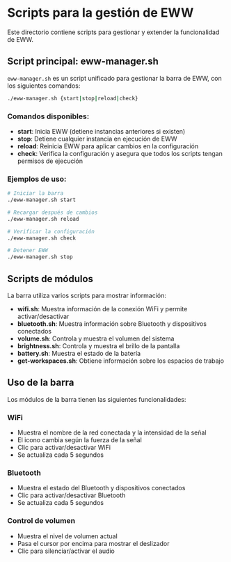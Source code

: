 # Scripts para la gestión de EWW

Este directorio contiene scripts para gestionar y extender la funcionalidad de EWW.

## Script principal: eww-manager.sh

`eww-manager.sh` es un script unificado para gestionar la barra de EWW, con los siguientes comandos:

```bash
./eww-manager.sh {start|stop|reload|check}
```

### Comandos disponibles:

- **start**: Inicia EWW (detiene instancias anteriores si existen)
- **stop**: Detiene cualquier instancia en ejecución de EWW
- **reload**: Reinicia EWW para aplicar cambios en la configuración
- **check**: Verifica la configuración y asegura que todos los scripts tengan permisos de ejecución

### Ejemplos de uso:

```bash
# Iniciar la barra
./eww-manager.sh start

# Recargar después de cambios
./eww-manager.sh reload

# Verificar la configuración
./eww-manager.sh check

# Detener EWW
./eww-manager.sh stop
```

## Scripts de módulos

La barra utiliza varios scripts para mostrar información:

- **wifi.sh**: Muestra información de la conexión WiFi y permite activar/desactivar
- **bluetooth.sh**: Muestra información sobre Bluetooth y dispositivos conectados
- **volume.sh**: Controla y muestra el volumen del sistema
- **brightness.sh**: Controla y muestra el brillo de la pantalla
- **battery.sh**: Muestra el estado de la batería
- **get-workspaces.sh**: Obtiene información sobre los espacios de trabajo

## Uso de la barra

Los módulos de la barra tienen las siguientes funcionalidades:

### WiFi
- Muestra el nombre de la red conectada y la intensidad de la señal
- El icono cambia según la fuerza de la señal
- Clic para activar/desactivar WiFi
- Se actualiza cada 5 segundos

### Bluetooth
- Muestra el estado del Bluetooth y dispositivos conectados
- Clic para activar/desactivar Bluetooth
- Se actualiza cada 5 segundos

### Control de volumen
- Muestra el nivel de volumen actual
- Pasa el cursor por encima para mostrar el deslizador
- Clic para silenciar/activar el audio